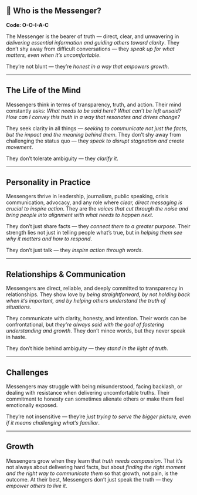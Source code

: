 ## 📜 Who is the Messenger?  
**Code: O-O-I-A-C**

The Messenger is the bearer of truth — direct, clear, and unwavering in *delivering essential information and guiding others toward clarity*. They don’t shy away from difficult conversations — they *speak up for what matters, even when it’s uncomfortable*.

They’re not blunt — they’re *honest in a way that empowers growth*.

---

## The Life of the Mind

Messengers think in terms of transparency, truth, and action. Their mind constantly asks: *What needs to be said here? What can’t be left unsaid? How can I convey this truth in a way that resonates and drives change?*

They seek clarity in all things — *seeking to communicate not just the facts, but the impact and the meaning behind them*. They don’t shy away from challenging the status quo — they *speak to disrupt stagnation and create movement*.

They don’t tolerate ambiguity — they *clarify it*.

---

## Personality in Practice

Messengers thrive in leadership, journalism, public speaking, crisis communication, advocacy, and any role where *clear, direct messaging is crucial to inspire action*. They are the *voices that cut through the noise and bring people into alignment with what needs to happen next*.

They don’t just share facts — they *connect them to a greater purpose*. Their strength lies not just in telling people what’s true, but in *helping them see why it matters and how to respond*.

They don’t just talk — they *inspire action through words*.

---

## Relationships & Communication

Messengers are direct, reliable, and deeply committed to transparency in relationships. They show love by *being straightforward, by not holding back when it’s important, and by helping others understand the truth of situations*.

They communicate with clarity, honesty, and intention. Their words can be confrontational, but *they’re always said with the goal of fostering understanding and growth*. They don’t mince words, but they never speak in haste.

They don’t hide behind ambiguity — they *stand in the light of truth*.

---

## Challenges

Messengers may struggle with being misunderstood, facing backlash, or dealing with resistance when delivering uncomfortable truths. Their commitment to honesty can sometimes alienate others or make them feel emotionally exposed.

They’re not insensitive — they’re *just trying to serve the bigger picture, even if it means challenging what’s familiar*.

---

## Growth

Messengers grow when they learn that *truth needs compassion*. That it’s not always about delivering hard facts, but about *finding the right moment and the right way to communicate them* so that growth, not pain, is the outcome. At their best, Messengers don’t just speak the truth — they *empower others to live it*.
